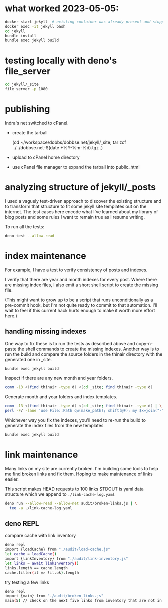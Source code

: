 # what worked 2023-05-05:

``` bash
docker start jekyll  # existing container was already present and stopped
docker exec -it jekyll bash
cd jekyll
bundle install
bundle exec jekyll build
```

# testing locally with deno's file_server
``` bash
cd jekyll/_site
file_server -p 1080
```

# publishing

Indra's net switched to cPanel.

- create the tarball

    (cd ~/workspace/dobbs/dobbse.net/jekyll/_site;
     tar zcf ../../dobbse.net-$(date +%Y-%m-%d).tgz .)

- upload to cPanel home directory
- use cPanel file manager to expand the tarball into public_html

# analyzing structure of jekyll/_posts

I used a vaguely test-driven approach to discover the existing
structure and to transform that structure to fit some jekyll site
templates out on the internet. The test cases here encode what I've
learned about my library of blog posts and some rules I want to remain
true as I resume writing.

To run all the tests:
``` bash
deno test --allow-read
```

# index maintenance

For example, I have a test to verify consistency of posts and indexes.

I verify that there are year and month indexes for every post. Where
there are missing index files, I also emit a short shell script to
create the missing file.

(This might want to grow up to be a script that runs unconditionally
as a pre-commit hook, but I'm not quite ready to commit to that
automation. I'll wait to feel if this current hack hurts enough to
make it worth more effort here.)

## handling missing indexes

One way to fix these is to run the tests as described above and
copy-n-paste the shell commands to create the missing indexes.
Another way is to run the build and compare the source folders in the
thinair directory with the generated one in _site.

``` bash
bundle exec jekyll build
```

Inspect if there are any new month and year folders.

``` bash
comm -13 <(find thinair -type d) <(cd _site; find thinair -type d)
```

Generate month and year folders and index templates.

``` bash
comm -13 <(find thinair -type d) <(cd _site; find thinair -type d) | \
perl -F/ -lane 'use File::Path qw(make_path); shift(@F); my $x=join("-", @F); my $FH=qq{./$_/index.html}; make_path($_); open(FH, ">",$FH); print FH "---\n", "layout: periodic\n", $x=~/-/ ? "month" : "year", qq{: "$x"\n}, "---"'
```

Whichever way you fix the indexes, you'll need to re-run the build to
generate the index files from the new templates

``` bash
bundle exec jekyll build
```

# link maintenance

Many links on my site are currently broken. I'm building some tools to
help me find broken links and fix them. Hoping to make maintenance of
links easier.

This script makes HEAD requests to 100 links STDOUT is yaml data
structure which we append to `./link-cache-log.yaml`

``` bash
deno run --allow-read --allow-net audit/broken-links.js | \
  tee -a ./link-cache-log.yaml
```

## deno REPL

compare cache with link inventory

``` bash
deno repl
import {loadCache} from "./audit/load-cache.js"
let cache = loadCache()
import {linkInventory} from "./audit/link-inventory.js"
let links = await linkInventory()
links.length == cache.length
cache.filter(it => !it.ok).length
```

try testing a few links

``` bash
deno repl
import {main} from "./audit/broken-links.js"
main(5) // check on the next five links from inventory that are not in cache
```
